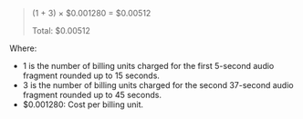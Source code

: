 > (1 + 3) × $0.001280 = $0.00512
>
> Total: $0.00512

Where:

* 1 is the number of billing units charged for the first 5-second audio fragment rounded up to 15 seconds.
* 3 is the number of billing units charged for the second 37-second audio fragment rounded up to 45 seconds.
* $0.001280: Cost per billing unit.